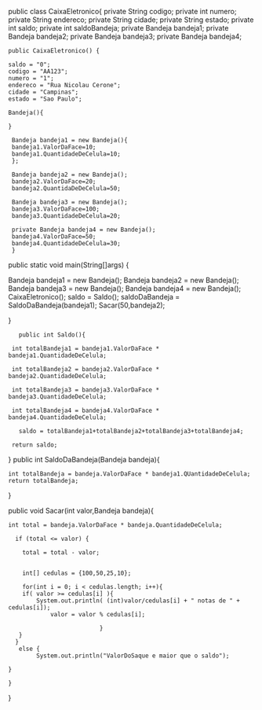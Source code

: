 public class CaixaEletronico{
    private String codigo;
    private int numero;
    private String endereco;
    private String cidade;
    private String estado;
    private int saldo;
    private int saldoBandeja;
    private Bandeja bandeja1;
    private Bandeja bandeja2;
    private Bandeja bandeja3;
    private Bandeja bandeja4;
    
    public CaixaEletronico() {
    
    saldo = "0";
    codigo = "AA123";
    numero = "1";
    endereco = "Rua Nicolau Cerone";
    cidade = "Campinas";
    estado = "Sao Paulo";
   
    Bandeja(){
        
    }
    
     Bandeja bandeja1 = new Bandeja(){
     bandeja1.ValorDaFace=10;
     bandeja1.QuantidadeDeCelula=10;
     };
  
     Bandeja bandeja2 = new Bandeja();
     bandeja2.ValorDaFace=20;
     bandeja2.QuantidaDeDeCelula=50;

     Bandeja bandeja3 = new Bandeja();
     bandeja3.ValorDaFace=100;
     bandeja3.QuantidadeDeCelula=20; 

     private Bandeja bandeja4 = new Bandeja();
     bandeja4.ValorDaFace=50;
     bandeja4.QuantidadeDeCelula=30;
     }
    


   public static void main(String[]args) {
    
   Bandeja bandeja1 = new Bandeja();
   Bandeja bandeja2 = new Bandeja();
   Bandeja bandeja3 = new Bandeja();
   Bandeja bandeja4 = new Bandeja();
   CaixaEletronico();
   saldo = Saldo();
   saldoDaBandeja = SaldoDaBandeja(bandeja1);
    Sacar(50,bandeja2);
    
}
      
       public int Saldo(){

     int totalBandeja1 = bandeja1.ValorDaFace * bandeja1.QuantidadeDeCelula;

     int totalBandeja2 = bandeja2.ValorDaFace * bandeja2.QuantidadeDeCelula;

     int totalBandeja3 = bandeja3.ValorDaFace * bandeja3.QuantidadeDeCelula;

     int totalBandeja4 = bandeja4.ValorDaFace * bandeja4.QuantidadeDeCelula;

       saldo = totalBandeja1+totalBandeja2+totalBandeja3+totalBandeja4; 

     return saldo; 


   }
     public int SaldoDaBandeja(Bandeja bandeja){

    int totalBandeja = bandeja.ValorDaFace * bandeja1.QUantidadeDeCelula;
    return totalBandeja;
}

  public void Sacar(int valor,Bandeja bandeja){

    int total = bandeja.ValorDaFace * bandeja.QuantidadeDeCelula; 
   
      if (total <= valor) { 

        total = total - valor;
        

        int[] cedulas = {100,50,25,10};

        for(int i = 0; i < cedulas.length; i++){
	    if( valor >= cedulas[i] ){
			System.out.println( (int)valor/cedulas[i] + " notas de " + cedulas[i]);
				valor = valor % cedulas[i];

	                          } 
       }
      }
       else {
          	System.out.println("ValorDoSaque e maior que o saldo");
     
	}
     
    } 
}
       




    


       

  
